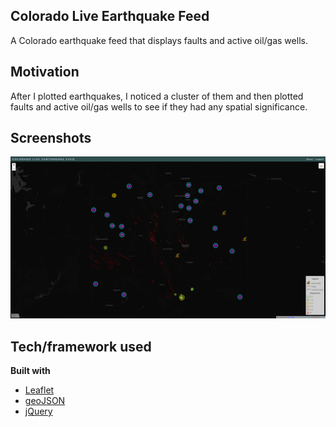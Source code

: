 ## Colorado Live Earthquake Feed
A Colorado earthquake feed that displays faults and active oil/gas wells.

## Motivation
After I plotted earthquakes, I noticed a cluster of them and then plotted faults and active oil/gas wells to see if they had any spatial significance.  

## Screenshots
![screenshot](https://github.com/jgrovedev/Colorado-Live-Earthquake-Feed/blob/master/coearthquakes.PNG)

## Tech/framework used
<b>Built with</b>
- [Leaflet](https://leafletjs.com/reference-1.5.0.html)
- [geoJSON](https://geojson.org/)
- [jQuery](https://jquery.com/)
